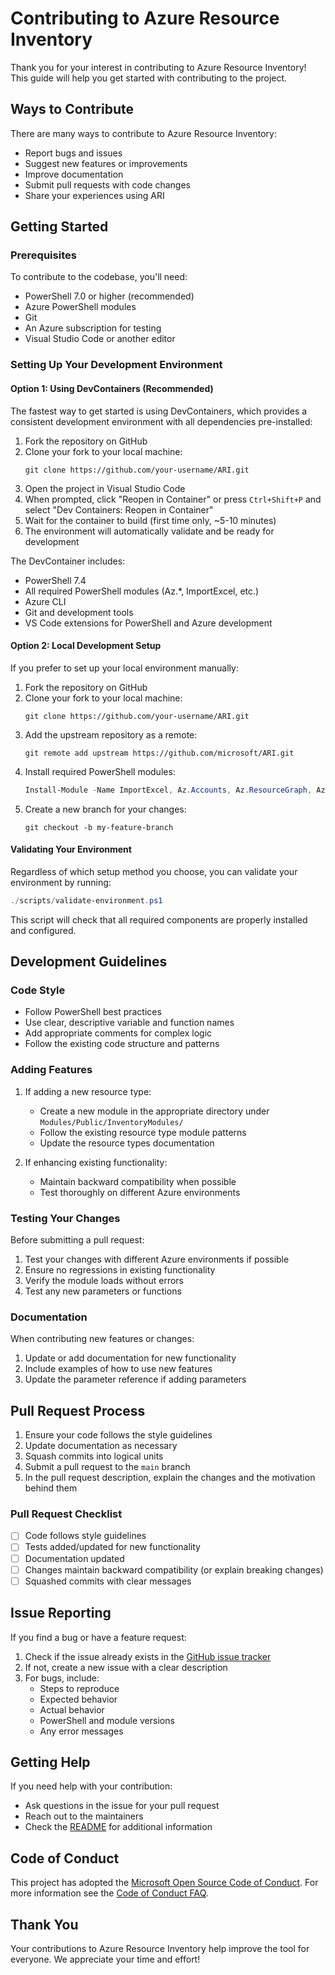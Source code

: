 # Contributing to Azure Resource Inventory

Thank you for your interest in contributing to Azure Resource Inventory! This guide will help you get started with contributing to the project.

## Ways to Contribute

There are many ways to contribute to Azure Resource Inventory:

- Report bugs and issues
- Suggest new features or improvements
- Improve documentation
- Submit pull requests with code changes
- Share your experiences using ARI

## Getting Started

### Prerequisites

To contribute to the codebase, you'll need:

- PowerShell 7.0 or higher (recommended)
- Azure PowerShell modules
- Git
- An Azure subscription for testing
- Visual Studio Code or another editor

### Setting Up Your Development Environment

#### Option 1: Using DevContainers (Recommended)

The fastest way to get started is using DevContainers, which provides a consistent development environment with all dependencies pre-installed:

1. Fork the repository on GitHub
2. Clone your fork to your local machine:
   ```
   git clone https://github.com/your-username/ARI.git
   ```
3. Open the project in Visual Studio Code
4. When prompted, click "Reopen in Container" or press `Ctrl+Shift+P` and select "Dev Containers: Reopen in Container"
5. Wait for the container to build (first time only, ~5-10 minutes)
6. The environment will automatically validate and be ready for development

The DevContainer includes:
- PowerShell 7.4
- All required PowerShell modules (Az.*, ImportExcel, etc.)
- Azure CLI
- Git and development tools
- VS Code extensions for PowerShell and Azure development

#### Option 2: Local Development Setup

If you prefer to set up your local environment manually:

1. Fork the repository on GitHub
2. Clone your fork to your local machine:
   ```
   git clone https://github.com/your-username/ARI.git
   ```
3. Add the upstream repository as a remote:
   ```
   git remote add upstream https://github.com/microsoft/ARI.git
   ```
4. Install required PowerShell modules:
   ```powershell
   Install-Module -Name ImportExcel, Az.Accounts, Az.ResourceGraph, Az.Storage, Az.Compute, Az.CostManagement -Force
   ```
5. Create a new branch for your changes:
   ```
   git checkout -b my-feature-branch
   ```

#### Validating Your Environment

Regardless of which setup method you choose, you can validate your environment by running:

```powershell
./scripts/validate-environment.ps1
```

This script will check that all required components are properly installed and configured.

## Development Guidelines

### Code Style

- Follow PowerShell best practices
- Use clear, descriptive variable and function names
- Add appropriate comments for complex logic
- Follow the existing code structure and patterns

### Adding Features

1. If adding a new resource type:
   - Create a new module in the appropriate directory under `Modules/Public/InventoryModules/`
   - Follow the existing resource type module patterns
   - Update the resource types documentation

2. If enhancing existing functionality:
   - Maintain backward compatibility when possible
   - Test thoroughly on different Azure environments

### Testing Your Changes

Before submitting a pull request:

1. Test your changes with different Azure environments if possible
2. Ensure no regressions in existing functionality
3. Verify the module loads without errors
4. Test any new parameters or functions

### Documentation

When contributing new features or changes:

1. Update or add documentation for new functionality
2. Include examples of how to use new features
3. Update the parameter reference if adding parameters

## Pull Request Process

1. Ensure your code follows the style guidelines
2. Update documentation as necessary
3. Squash commits into logical units
4. Submit a pull request to the `main` branch
5. In the pull request description, explain the changes and the motivation behind them

### Pull Request Checklist

- [ ] Code follows style guidelines
- [ ] Tests added/updated for new functionality
- [ ] Documentation updated
- [ ] Changes maintain backward compatibility (or explain breaking changes)
- [ ] Squashed commits with clear messages

## Issue Reporting

If you find a bug or have a feature request:

1. Check if the issue already exists in the [GitHub issue tracker](https://github.com/microsoft/ARI/issues)
2. If not, create a new issue with a clear description
3. For bugs, include:
   - Steps to reproduce
   - Expected behavior
   - Actual behavior
   - PowerShell and module versions
   - Any error messages

## Getting Help

If you need help with your contribution:

- Ask questions in the issue for your pull request
- Reach out to the maintainers
- Check the [README](https://github.com/microsoft/ARI/blob/main/README.md) for additional information

## Code of Conduct

This project has adopted the [Microsoft Open Source Code of Conduct](https://opensource.microsoft.com/codeofconduct/).
For more information see the [Code of Conduct FAQ](https://opensource.microsoft.com/codeofconduct/faq/).

## Thank You

Your contributions to Azure Resource Inventory help improve the tool for everyone. We appreciate your time and effort! 